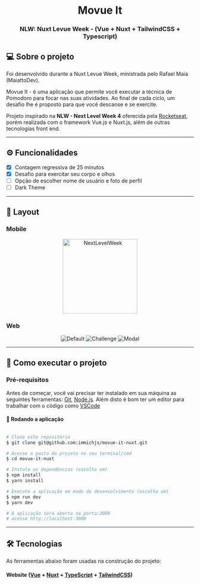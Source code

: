 <h1 align="center">
  Movue It
</h1>
<h3 align="center">
	NLW: Nuxt Levue Week - (Vue + Nuxt + TailwindCSS + Typescript)
</h3>

## 💻 Sobre o projeto

Foi desenvolvido durante a Nuxt Levue Week, ministrada pelo Rafael Maia (MaiattoDev).

Movue It - é uma aplicação que permite você executar a técnica de Pomodoro para focar nas suas atividades. Ao final de cada ciclo, um desafio lhe é proposto para que você descanse e se exercite.

Projeto inspirado na **NLW - Next Level Week 4** oferecida pela [Rocketseat](https://nextlevelweek.com/), porém realizada com o framework Vue.js e Nuxt.js, além de outras tecnologias front end.

---
## ⚙️ Funcionalidades

- [x] Contagem regressiva de 25 minutos
- [x] Desafio para exercitar seu corpo e olhos
- [ ] Opção de escolher nome de usuário e foto de perfil
- [ ] Dark Theme
---

## 🎨 Layout
### Mobile

<p align="center">
  <img alt="NextLevelWeek" title="#NextLevelWeek" src="https://i.imgur.com/71Ds3zc.png" width="200px">
</p>

### Web

<p align="center">
    <img alt="Default" src="https://i.imgur.com/eAuJogO.png">
    <img alt="Challenge" src="https://i.imgur.com/xhbKTR0.png">
    <img alt="Modal" src="https://i.imgur.com/AUzUN9W.png">
</p>

---

## 🚀 Como executar o projeto

### Pré-requisitos

Antes de começar, você vai precisar ter instalado em sua máquina as seguintes ferramentas:
[Git](https://git-scm.com), [Node.js](https://nodejs.org/en/).
Além disto é bom ter um editor para trabalhar com o código como [VSCode](https://code.visualstudio.com/)

#### 🧭 Rodando a aplicação

```bash

# Clone este repositório
$ git clone git@github.com:immichjs/movue-it-nuxt.git

# Acesse a pasta do projeto no seu terminal/cmd
$ cd movue-it-nuxt

# Instale as dependências (escolha um)
$ npm install
$ yarn install

# Execute a aplicação em modo de desenvolvimento (escolha um)
$ npm run dev
$ yarn dev

# A aplicação será aberta na porta:3000
# acesse http://localhost:3000

```

---

## 🛠 Tecnologias

As ferramentas abaixo foram usadas na construção do projeto:

#### **Website**  ([Vue](https://vuejs.org/) + [Nuxt](https://nuxtjs.org/)  +  [TypeScript](https://www.typescriptlang.org/) + [TailwindCSS](https://tailwindcss.com/))
<br>
